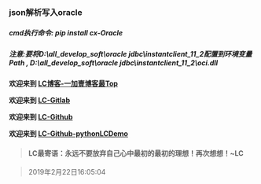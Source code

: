 
### json解析写入oracle

##### cmd执行命令: pip install cx-Oracle

##### 注意:要将D:\all_develop_soft\oracle jdbc\instantclient_11_2配置到环境变量Path , D:\all_develop_soft\oracle jdbc\instantclient_11_2\oci.dll

**欢迎来到 [LC博客-一加壹博客最Top](http://www.oneplusone.vip)**

**欢迎来到 [LC-Gitlab](https://gitlab.com/ahviplc)**

**欢迎来到 [LC-Github](https://github.com/ahviplc)**

**欢迎来到 [LC-Github-pythonLCDemo](https://github.com/ahviplc/pythonLCDemo)**

> #### LC最寄语：永远不要放弃自己心中最初的最初的理想！再次想想！~LC

> 2019年2月22日16:05:04

